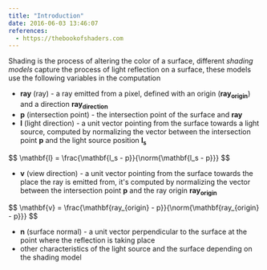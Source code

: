 ```yaml
---
title: "Introduction"
date: 2016-06-03 13:46:07
references:
  - https://thebookofshaders.com
---
```


Shading is the process of altering the color of a surface, different *shading models* capture the process of light reflection on a surface, these models use the following variables in the computation

- $\mathbf{ray}$ (ray) - a ray emitted from a pixel, defined with an origin ($\mathbf{ray_{origin}}$) and a direction $\mathbf{ray_{direction}}$
- $\mathbf{p}$ (intersection point) - the intersection point of the surface and $\mathbf{ray}$
- $\mathbf{l}$ (light direction) - a unit vector pointing from the surface towards a light source, computed by normalizing the vector between the intersection point $\mathbf{p}$ and the light source position $\mathbf{l_s}$

<div>
$$
\mathbf{l} = \frac{\mathbf{l_s - p}}{\norm{\mathbf{l_s - p}}}
$$
</div>

<span></span>

- $\mathbf{v}$ (view direction) - a unit vector pointing from the surface towards the place the ray is emitted from, it's computed by normalizing the vector between the intersection point $\mathbf{p}$ and the ray origin $\mathbf{ray_{origin}}$

<div>
$$
\mathbf{v} = \frac{\mathbf{ray_{origin} - p}}{\norm{\mathbf{ray_{origin} - p}}}
$$
</div>

<span></span>

- $\mathbf{n}$ (surface normal) - a unit vector perpendicular to the surface at the point where the reflection is taking place
- other characteristics of the light source and the surface depending on the shading model

